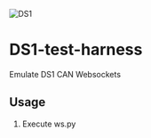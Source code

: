 ![DS1](https://static.wixstatic.com/media/d1a115_682f71ff537c4de9bb88be12c0ac4369~mv2.jpg/v1/fill/w_399,h_134,al_c,q_80,usm_0.66_1.00_0.01,enc_auto/Copy%20of%20DS%20Logo%20JPEG_edited.jpg)

# DS1-test-harness
Emulate DS1 CAN Websockets

## Usage
1. Execute ws.py
